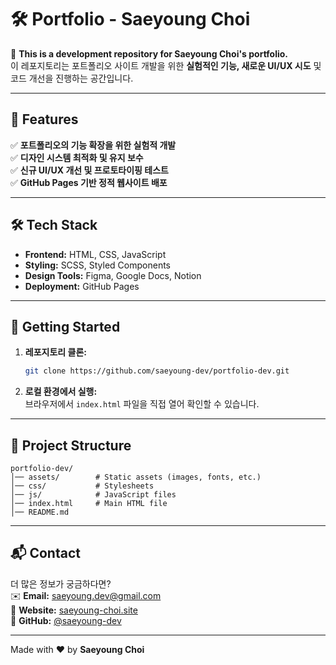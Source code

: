 # 🛠 Portfolio - Saeyoung Choi  

🚧 **This is a development repository for Saeyoung Choi's portfolio.**  
이 레포지토리는 포트폴리오 사이트 개발을 위한 **실험적인 기능, 새로운 UI/UX 시도** 및 코드 개선을 진행하는 공간입니다.  

---

## 📌 Features  
✅ **포트폴리오의 기능 확장을 위한 실험적 개발**  
✅ **디자인 시스템 최적화 및 유지 보수**  
✅ **신규 UI/UX 개선 및 프로토타이핑 테스트**  
✅ **GitHub Pages 기반 정적 웹사이트 배포**  

---

## 🛠 Tech Stack  
- **Frontend:** HTML, CSS, JavaScript  
- **Styling:** SCSS, Styled Components
- **Design Tools:** Figma, Google Docs, Notion  
- **Deployment:** GitHub Pages  

---

## 🚀 Getting Started  

1. **레포지토리 클론:**  
   ```sh
   git clone https://github.com/saeyoung-dev/portfolio-dev.git
   ```
2. **로컬 환경에서 실행:**  
   브라우저에서 `index.html` 파일을 직접 열어 확인할 수 있습니다.  

---

## 📂 Project Structure  
```
portfolio-dev/
│── assets/        # Static assets (images, fonts, etc.)
│── css/           # Stylesheets
│── js/            # JavaScript files
│── index.html     # Main HTML file
│── README.md
```

---

## 📬 Contact  
더 많은 정보가 궁금하다면?  
✉️ **Email:** saeyoung.dev@gmail.com  
📌 **Website:** [saeyoung-choi.site](https://saeyoung-choi.site)  
👾 **GitHub:** [@saeyoung-dev](https://github.com/saeyoung-dev)  

---

Made with ❤️ by **Saeyoung Choi**
